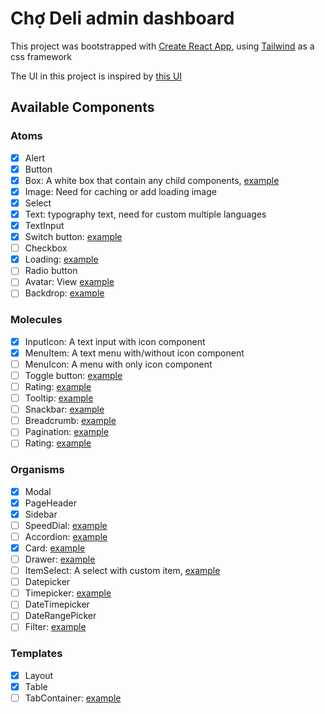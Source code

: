 # Chợ Deli admin dashboard

This project was bootstrapped with [Create React App](https://github.com/facebook/create-react-app), using [Tailwind](https://tailwindcss.com/) as a css framework

The UI in this project is inspired by [this UI](https://material-kit-pro-react.devias.io/dashboard)

## Available Components

### Atoms
- [x] Alert
- [x] Button
- [x] Box: A white box that contain any child components, [example](https://mui.com/components/paper/)
- [x] Image: Need for caching or add loading image
- [x] Select
- [x] Text: typography text, need for custom multiple languages
- [x] TextInput
- [x] Switch button: [example](https://mui.com/components/switches/)
- [ ] Checkbox
- [x] Loading: [example](https://mui.com/components/progress/)
- [ ] Radio button
- [ ] Avatar: View [example](https://mui.com/components/avatars/)
- [ ] Backdrop: [example](https://mui.com/components/backdrop/)

### Molecules
- [x] InputIcon: A text input with icon component
- [x] MenuItem: A text menu with/without icon component
- [ ] MenuIcon: A menu with only icon component
- [ ] Toggle button: [example](https://mui.com/components/toggle-button/)
- [ ] Rating: [example](https://mui.com/components/rating/)
- [ ] Tooltip: [example](https://mui.com/components/tooltips/)
- [ ] Snackbar: [example](https://mui.com/components/snackbars/)
- [ ] Breadcrumb: [example](https://mui.com/components/breadcrumbs/)
- [ ] Pagination: [example](https://mui.com/components/pagination/)
- [ ] Rating: [example](https://mui.com/components/rating/)

### Organisms
- [x] Modal
- [x] PageHeader
- [x] Sidebar
- [ ] SpeedDial: [example](https://mui.com/components/speed-dial/)
- [ ] Accordion: [example](https://mui.com/components/accordion/)
- [x] Card: [example](https://mui.com/components/cards/)
- [ ] Drawer: [example](https://mui.com/components/drawers/)
- [ ] ItemSelect: A select with custom item, [example](https://mui.com/components/selects/)
- [ ] Datepicker
- [ ] Timepicker: [example](https://mui.com/components/time-picker/)
- [ ] DateTimepicker
- [ ] DateRangePicker
- [ ] Filter: [example](https://mui.com/components/data-grid/filtering/)

### Templates
- [x] Layout
- [x] Table
- [ ] TabContainer: [example](https://mui.com/components/tabs/)
